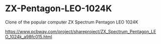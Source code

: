 # ZX-Pentagon-LEO-1024K
Clone of the popular computer ZX Spectrum Pentagon LEO 1024K

https://www.pcbway.com/project/shareproject/ZX_Spectrum_Pentagon_LEO_1024k_a98fc015.html
